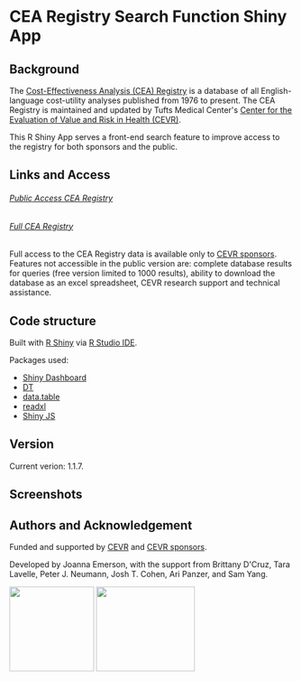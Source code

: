 # CEA Registry Search Function Shiny App

## Background
The [Cost-Effectiveness Analysis (CEA) Registry](https://cevr.tuftsmedicalcenter.org/databases/cea-registry) is a database of all English-language cost-utility analyses published from 1976 to present. The CEA Registry is maintained and updated by Tufts Medical Center's [Center for the Evaluation of Value and Risk in Health (CEVR)](http://cevr.tuftsmedicalcenter.org/). 

This R Shiny App serves a front-end search feature to improve access to the registry for both sponsors and the public. 


## Links and Access
###### [Public Access CEA Registry](https://cevr.shinyapps.io/CEARsearchFreeAccess/)
###### [Full CEA Registry](https://cevr.shinyapps.io/CEARsearchFullAccess/)

Full access to the CEA Registry data is available only to [CEVR sponsors](https://cevr.tuftsmedicalcenter.org/sponsorship). Features not accessible in the public version are: complete database results for queries (free version limited to 1000 results), ability to download the database as an excel spreadsheet, CEVR research support and technical assistance.  

## Code structure
Built with [R Shiny](https://shiny.rstudio.com/) via [R Studio IDE](https://www.rstudio.com/).

Packages used:

 - [Shiny Dashboard](https://rstudio.github.io/shinydashboard/)
 - [DT](https://rstudio.github.io/DT/)
 - [data.table](https://github.com/Rdatatable/data.table/wiki)
 - [readxl](https://readxl.tidyverse.org/)
 - [Shiny JS](https://deanattali.com/shinyjs/)

## Version
Current verion: 1.1.7.

## Screenshots
 
## Authors and Acknowledgement
Funded and supported by [CEVR](http://cevr.tuftsmedicalcenter.org/) and [CEVR sponsors](https://cevr.tuftsmedicalcenter.org/sponsorship). 

Developed by Joanna Emerson, with the support from Brittany D'Cruz, Tara Lavelle, Peter J. Neumann, Josh T. Cohen, Ari Panzer, and Sam Yang.  

<img src="https://pbs.twimg.com/profile_images/958789469632516096/hUT1dpXt.jpg" width="150" height="150"> <img src="https://jobs.tuftsmedicalcenter.org/jobs/ui/images/logo/tufts-medical-center-logo.svg" width="175" height="150">
